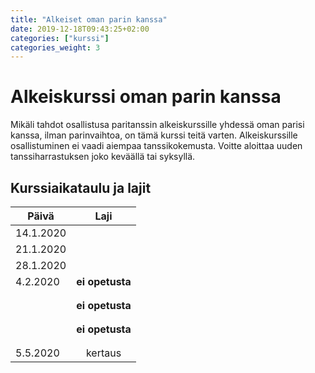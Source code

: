 ```yaml
---
title: "Alkeiset oman parin kanssa"
date: 2019-12-18T09:43:25+02:00
categories: ["kurssi"]
categories_weight: 3
---
```

# Alkeiskurssi oman parin kanssa
Mikäli tahdot osallistusa paritanssin alkeiskurssille yhdessä oman parisi kanssa, ilman parinvaihtoa, on tämä kurssi teitä varten. Alkeiskurssille osallistuminen ei vaadi aiempaa tanssikokemusta. Voitte aloittaa uuden tanssiharrastuksen joko keväällä tai syksyllä. 

## Kurssiaikataulu ja lajit

| Päivä |Laji|
| ------------- |:-------------:|
| 14.1.2020     |               |
| 21.1.2020     |               |
| 28.1.2020     |               |
| 4.2.2020      |**ei opetusta** |
|              |                |
|              |                |
|              |**ei opetusta** |
|              |                |
|              |                |
|               |**ei opetusta**|
|              |                |
|              |                |
| 5.5.2020      |kertaus|





